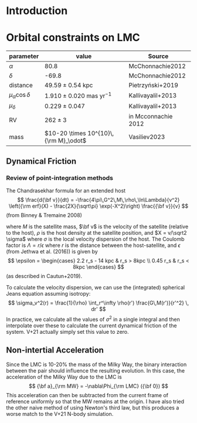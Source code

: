 

# Introduction







# Orbital constraints on LMC



| parameter                | value                                 | Source              |
| ------------------------ | ------------------------------------- | ------------------- |
| $\alpha$                 | 80.8                                  | McChonnachie2012    |
| $\delta$                 | -69.8                                 | McChonnachie2012    |
| distance                 | $49.59 \pm 0.54$ kpc                  | Pietrzyński+2019    |
| $\mu_\alpha \cos \delta$ | $1.910 ± 0.020$ mas yr$^{-1}$         | Kallivayalil+2013   |
| $\mu_\delta$             | $0.229 ± 0.047$                       | Kallivayalil+2013   |
| RV                       | $262\pm3$                             | in Mcconnachie 2012 |
| mass                     | $10-20 \times 10^{10}\,{\rm M}_\odot$ | Vasiliev2023        |

## Dynamical Friction



### Review of point-integration methods



The Chandrasekhar formula for an extended host
$$
\frac{d{\bf v}}{dt} = -\frac{4\pi\,G^2\,M\,\rho\,\ln\Lambda}{v^2} \left({\rm erf}(X) - \frac{2X}{\sqrt\pi} \exp(-X^2)\right) \frac{{\bf v}}{v}
$$
(from Binney & Tremaine 2008)

where $M$ is the satellite mass, $\bf v$ is the velocity of the satellite (relative to the host), $\rho$ is the host density at the satellite position, and $X = v/\sqrt2 \sigma$ where $\sigma$ is the local velocity dispersion of the host. The Coulomb factor is $\Lambda = r/\epsilon$ where $r$ is the distance between the host-satellite, and $\epsilon$ (from Jethwa et al. (2016)) is given by
$$
\epsilon = \begin{cases}
2.2 r_s - 14 kpc & r_s > 8kpc \\
0.45 r_s & r_s < 8kpc
\end{cases}
$$
(as described in Cautun+2019).

To calculate the velocity dispersion, we can use the (integrated) spherical Jeans equation assuming isotropy:
$$
\sigma_v^2(r) = \frac{1}{\rho} \int_r^\infty \rho(r') \frac{G\,M(r')}{r'^2} \, dr'
$$
In practice, we calculate all the values of $\sigma^2$ in a single integral and then interpolate over these to calculate the current dynamical friction of the system. V+21 actually simply set this value to zero.

## Non-intertial Acceleration

Since the LMC is 10-20% the mass of the Milky Way, the binary interaction between the pair should influence the resulting evolution. In this case, the acceleration of the Milky Way due to the LMC is 
$$
{\bf a}_{\rm MW} = -\nabla\Phi_{\rm LMC} ({\bf 0})
$$
This acceleration can then be subtracted from the current frame of reference uniformly so that the MW remains at the origin. I have also tried the other naive method of using Newton's third law, but this produces a worse match to the V+21 N-body simulation.



